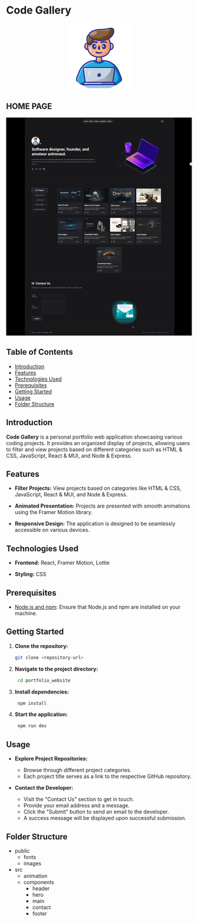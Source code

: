 # Code Gallery

<p align="center">
  <img src="public/images/me.png" alt="Project Logo" width="180">
</p>

## HOME PAGE

<p align="center">
  <img src="public/images/homePage.jpeg" alt="Home Page" width="1000">
</p>



## Table of Contents

- [Introduction](#introduction)
- [Features](#features)
- [Technologies Used](#technologies-used)
- [Prerequisites](#prerequisites)
- [Getting Started](#getting-started)
- [Usage](#usage)
- [Folder Structure](#folder-structure)

## Introduction

**Code Gallery** is a personal portfolio web application showcasing various coding projects. It provides an organized display of projects, allowing users to filter and view projects based on different categories such as HTML & CSS, JavaScript, React & MUI, and Node & Express.

## Features

- **Filter Projects:** View projects based on categories like HTML & CSS, JavaScript, React & MUI, and Node & Express.

- **Animated Presentation:** Projects are presented with smooth animations using the Framer Motion library.

- **Responsive Design:** The application is designed to be seamlessly accessible on various devices.

## Technologies Used

- **Frontend:** React, Framer Motion, Lottie

- **Styling:** CSS

## Prerequisites

- [Node.js and npm](https://nodejs.org/): Ensure that Node.js and npm are installed on your machine.

## Getting Started

1. **Clone the repository:**
   ```sh
   git clone <repository-url>
2. **Navigate to the project directory:**
   ```sh
    cd portfolio_website
3. **Install dependencies:**
   ```sh
    npm install
4. **Start the application:**
   ```sh
    npm run dev

## Usage

- **Explore Project Repositories:**
  - Browse through different project categories.
  - Each project title serves as a link to the respective GitHub repository.

- **Contact the Developer:**
  - Visit the "Contact Us" section to get in touch.
  - Provide your email address and a message.
  - Click the "Submit" button to send an email to the developer.
  - A success message will be displayed upon successful submission.



## Folder Structure

  - public
      - fonts
      - images
  - src
    - animation
    - components
      - header
      - hero
      - main
      - contact
      - footer
